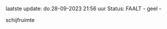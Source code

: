 laatste update: 
do 28-09-2023 21:56   uur 
Status: FAALT - geel - 
<div class="service Y">schijfruimte</div>